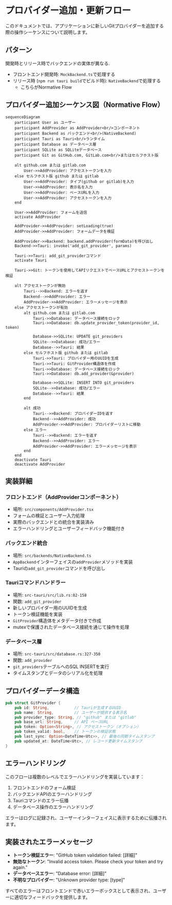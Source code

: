 # プロバイダー追加・更新フロー

このドキュメントでは、アプリケーションに新しいGitプロバイダーを追加する際の操作シーケンスについて説明します。

## パターン

開発時とリリース時でバックエンドの実体が異なる.

* フロントエンド開発時: `MockBackend.ts`で処理する
* リリース時 (`npm run tauri build`でビルド時): `NativeBackend`で処理する
    * こちらがNormative Flow

## プロバイダー追加シーケンス図（Normative Flow）

```mermaid
sequenceDiagram
    participant User as ユーザー
    participant AddProvider as AddProvider<br/>コンポーネント
    participant Backend as バックエンド<br/>(NativeBackend)
    participant Tauri as Tauri<br/>ランタイム
    participant Database as データベース層
    participant SQLite as SQLiteデータベース
    participant Git as GitHub.com, GitLab.com<br/>またはセルフホスト版

    alt github.com または gitlab.com
        User->>AddProvider: アクセストークンを入力
    else セルフホスト版 github または gitlab
        User->>AddProvider: タイプ(github or gitlab)を入力
        User->>AddProvider: 表示名を入力
        User->>AddProvider: ベースURLを入力
        User->>AddProvider: アクセストークンを入力
    end

    User->>AddProvider: フォームを送信
    activate AddProvider
    
    AddProvider->>AddProvider: setLoading(true)
    AddProvider->>AddProvider: フォームデータを検証
    
    AddProvider->>Backend: backend.addProvider(formData)を呼び出し
    Backend->>Tauri: invoke('add_git_provider', params)

    Tauri->>Tauri: add_git_providerコマンド
    activate Tauri

    Tauri->>Git: トークンを使用してAPIリクエストでベースURLとアクセストークンを検証

    alt アクセストークンが無効
        Tauri-->>Backend: エラーを返す
        Backend-->>AddProvider: エラー
        AddProvider->>AddProvider: エラーメッセージを表示
    else アクセストークンが有効
        alt github.com または gitlab.com
            Tauri->>Database: データベース接続をロック
            Tauri->>Database: db.update_provider_token(provider_id, token)

            Database->>SQLite: UPDATE git_providers
            SQLite-->>Database: 成功/エラー
            Database-->>Tauri: 結果
        else セルフホスト版 github または gitlab
            Tauri->>Tauri: プロバイダー用のUUIDを生成
            Tauri->>Tauri: GitProvider構造体を作成
            Tauri->>Database: データベース接続をロック
            Tauri->>Database: db.add_provider(&provider)
        
            Database->>SQLite: INSERT INTO git_providers
            SQLite-->>Database: 成功/エラー
            Database-->>Tauri: 結果
        end
        
        alt 成功
            Tauri-->>Backend: プロバイダーIDを返す
            Backend-->>AddProvider: 成功
            AddProvider->>AddProvider: プロバイダーリストに移動
        else エラー
            Tauri-->>Backend: エラーを返す
            Backend-->>AddProvider: エラー
            AddProvider->>AddProvider: エラーメッセージを表示
        end
    end
    deactivate Tauri
    deactivate AddProvider
```

## 実装詳細

### フロントエンド（AddProviderコンポーネント）

- 場所: `src/components/AddProvider.tsx`
- フォームの検証とユーザー入力処理
- 実際のバックエンドとの統合を実装済み
- エラーハンドリングとユーザーフィードバック機能付き

### バックエンド統合

- 場所: `src/backends/NativeBackend.ts`
- `AppBackend`インターフェイスの`addProvider`メソッドを実装
- Tauriの`add_git_provider`コマンドを呼び出し

### Tauriコマンドハンドラー

- 場所: `src-tauri/src/lib.rs:82-158`
- 関数: `add_git_provider`
- 新しいプロバイダー用のUUIDを生成
- トークン検証機能を実装
- `GitProvider`構造体をメタデータ付きで作成
- mutexで保護されたデータベース接続を通じて操作を処理

### データベース層

- 場所: `src-tauri/src/database.rs:327-350`
- 関数: `add_provider`
- `git_providers`テーブルへのSQL INSERTを実行
- タイムスタンプとデータのシリアル化を処理

## プロバイダーデータ構造

```rust
pub struct GitProvider {
    pub id: String,           // Tauriが生成するUUID
    pub name: String,         // ユーザーが提供する表示名
    pub provider_type: String, // "github" または "gitlab"
    pub base_url: String,     // API ベースURL
    pub token: Option<String>, // アクセストークン（オプション）
    pub token_valid: bool,    // トークンの検証状態
    pub last_sync: Option<DateTime<Utc>>, // 最後の同期タイムスタンプ
    pub updated_at: DateTime<Utc>, // レコード更新タイムスタンプ
}
```

## エラーハンドリング

このフローは複数のレベルでエラーハンドリングを実装しています：

1. フロントエンドのフォーム検証
2. バックエンドAPIのエラーハンドリング
3. Tauriコマンドのエラー伝播
4. データベース操作のエラーハンドリング

エラーはログに記録され、ユーザーインターフェイスに表示するために伝播されます。

## 実装されたエラーメッセージ

- **トークン検証エラー**: "GitHub token validation failed: [詳細]"
- **無効なトークン**: "Invalid access token. Please check your token and try again."
- **データベースエラー**: "Database error: [詳細]"
- **不明なプロバイダー**: "Unknown provider type: [type]"

すべてのエラーはフロントエンドで赤いエラーボックスとして表示され、ユーザーに適切なフィードバックを提供します。
